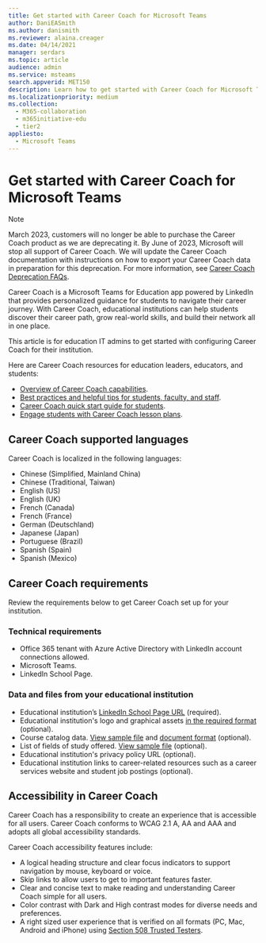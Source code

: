 ```yaml
---
title: Get started with Career Coach for Microsoft Teams
author: DaniEASmith
ms.author: danismith
ms.reviewer: alaina.creager
ms.date: 04/14/2021
manager: serdars
ms.topic: article
audience: admin
ms.service: msteams
search.appverid: MET150
description: Learn how to get started with Career Coach for Microsoft Teams, including supported languages and requirements.
ms.localizationpriority: medium
ms.collection: 
  - M365-collaboration
  - m365initiative-edu
  - tier2
appliesto: 
  - Microsoft Teams
---
```


# Get started with Career Coach for Microsoft Teams

> [!NOTE]
> March 2023, customers will no longer be able to purchase the Career Coach product as we are deprecating it. By June of 2023, Microsoft will stop all support of Career Coach. We will update the Career Coach documentation with instructions on how to export your Career Coach data in preparation for this deprecation. For more information, see [Career Coach Deprecation FAQs](https://download.microsoft.com/download/2/2/1/22167304-368d-417f-8c5b-8eb3129c5e4f/CareerCoachDeprecationFAQ.pdf).

Career Coach is a Microsoft Teams for Education app powered by LinkedIn that provides personalized guidance for students to navigate their career journey. With Career Coach, educational institutions can help students discover their career path, grow real-world skills, and build their network all in one place.

This article is for education IT admins to get started with configuring Career Coach for their institution.

Here are Career Coach resources for education leaders, educators, and students:

- [Overview of Career Coach capabilities](https://aka.ms/career-coach).
- [Best practices and helpful tips for students, faculty, and staff](https://support.microsoft.com/office/c5d0b934-bfcf-4fe7-8a85-ba7bbb1b6ad4).
- [Career Coach quick start guide for students](https://support.microsoft.com/topic/career-coach-quick-start-guide-for-students-c419db47-9290-4961-9684-c3f86a9b3708).
- [Engage students with Career Coach lesson plans](https://support.microsoft.com/topic/engage-students-with-career-coach-lesson-plans-086ce412-05de-4259-a9fd-c96471cef1b0).

## Career Coach supported languages

Career Coach is localized in the following languages:

- Chinese (Simplified, Mainland China)
- Chinese (Traditional, Taiwan)
- English (US)
- English (UK)
- French (Canada)
- French (France)
- German (Deutschland)
- Japanese (Japan)
- Portuguese (Brazil)
- Spanish (Spain)
- Spanish (Mexico)

## Career Coach requirements

Review the requirements below to get Career Coach set up for your institution.

### Technical requirements

- Office 365 tenant with Azure Active Directory with LinkedIn account connections allowed.
- Microsoft Teams.
- LinkedIn School Page.

### Data and files from your educational institution

- Educational institution’s [LinkedIn School Page URL](https://www.linkedin.com/help/linkedin/answer/40133/differences-between-a-linkedin-page-for-a-school-and-company?lang=en) (required).
- Educational institution's logo and graphical assets [in the required format](career-coach-set-up-steps.md#brand-and-preferences-optional) (optional).
- Course catalog data. [View sample file](https://aka.ms/career-coach/docs/it-admins/sample-catalog) and [document format](career-coach-set-up-steps.md#course-catalog-document-format-and-schema) (optional).
- List of fields of study offered. [View sample file](https://aka.ms/career-coach/docs/it-admins/sample-fieldsofstudy) (optional).
- Educational institution's privacy policy URL (optional).
- Educational institution links to career-related resources such as a career services website and student job postings (optional).

## Accessibility in Career Coach

Career Coach has a responsibility to create an experience that is accessible for all users. Career Coach conforms to WCAG 2.1 A, AA and AAA and adopts all global accessibility standards.

Career Coach accessibility features include:

- A logical heading structure and clear focus indicators to support navigation by mouse, keyboard or voice.
- Skip links to allow users to get to important features faster.
- Clear and concise text to make reading and understanding Career Coach simple for all users.
- Color contrast with Dark and High contrast modes for diverse needs and preferences.
- A right sized user experience that is verified on all formats (PC, Mac, Android and iPhone) using [Section 508 Trusted Testers](https://www.dhs.gov/trusted-tester).
